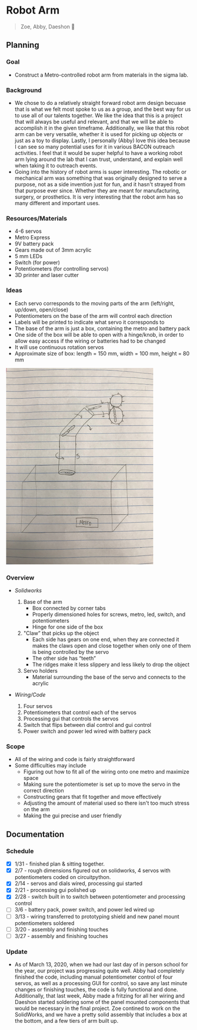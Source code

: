 # Robot Arm 
> Zoe, Abby, Daeshon :robot:

## Planning

### Goal
- Construct a Metro-controlled robot arm from materials in the sigma lab.

### Background
- We chose to do a relatively straight forward robot arm design becuase that is what we felt most spoke to us as a group, and the best way for us to use all of our talents together. We like the idea that this is a project that will always be useful and relevant, and that we will be able to accomplish it in the given timeframe. Additionally, we like that this robot arm can be very versatile, whether it is used for picking up objects or just as a toy to display. Lastly, I personally (Abby) love this idea because I can see so many potential uses for it in various BACON outreach activities. I feel that it would be super helpful to have a working robot arm lying around the lab that I can trust, understand, and explain well when taking it to outreach events.
- Going into the history of robot arms is super interesting. The robotic or mechanical arm was something that was originally designed to serve a purpose, not as a side invention just for fun, and it hasn't strayed from that purpose ever since. Whether they are meant for manufacturing, surgery, or prosthetics. It is very interesting that the robot arm has so many different and important uses.

### Resources/Materials
- 4-6 servos
- Metro Express
- 9V battery pack
- Gears made out of 3mm acrylic
- 5 mm LEDs
- Switch (for power)
- Potentiometers (for controlling servos) 
- 3D printer and laser cutter

### Ideas
- Each servo corresponds to the moving parts of the arm (left/right, up/down, open/close)
 - Potentiometers on the base of the arm will control each direction
- Labels will be printed to indicate what servo it corresponds to
- The base of the arm is just a box, containing the metro and battery pack
- One side of the box will be able to open with a hinge/knob, in order to allow easy access if the wiring or batteries    had to be changed
- It will use continuous rotation servos
- Approximate size of box: length = 150 mm, width = 100 mm, height = 80 mm
<img src="Media/robot.jpg" width="400">

### Overview
- *Solidworks*
  1. Base of the arm
     - Box connected by corner tabs
     - Properly dimensioned holes for screws, metro, led, switch, and potentiometers
     - Hinge for one side of the box
  2. "Claw” that picks up the object
     - Each side has gears on one end, when they are connected it makes the claws open and close together when only one         of them is being controlled by the servo
     - The other side has “teeth”
     - The ridges make it less slippery and less likely to drop the object
  3. Servo holders 
     - Material surrounding the base of the servo and connects to the acrylic
    
- *Wiring/Code*
  1. Four servos
  2. Potentiometers that control each of the servos
  3. Processing gui that controls the servos
  4. Switch that flips between dial control and gui control
  5. Power switch and power led wired with battery pack
  
### Scope
- All of the wiring and code is fairly straightforward
- Some difficulties may include
  - Figuring out how to fit all of the wiring onto one metro and maximize space
  - Making sure the potentiometer is set up to move the servo in the correct direction 
  - Constructing gears that fit together and move effectively
  - Adjusting the amount of material used so there isn't too much stress on the arm
  - Making the gui precise and user friendly

## Documentation

### Schedule
- [x] 1/31 - finished plan & sitting together.
- [x] 2/7 - rough dimensions figured out on solidworks, 4 servos with potentiometers coded on circuitpython.
- [x] 2/14 - servos and dials wired, processing gui started
- [x] 2/21 - processing gui polished up
- [x] 2/28 - switch built in to switch between potentiometer and processing control
- [ ] 3/6 - battery pack, power switch, and power led wired up
- [ ] 3/13 - wiring transferred to prototyping shield and new panel mount potentiometers soldered
- [ ] 3/20 - assembly and finishing touches
- [ ] 3/27 - assembly and finishing touches

### Update
- As of March 13, 2020, when we had our last day of in person school for the year, our project was progressing quite well. Abby had completely finished the code, including manual potentiometer control of four servos, as well as a processing GUI for control, so save any last minute changes or finishing touches, the code is fully functional and done. Additionally, that last week, Abby made a fritzing for all her wiring and Daeshon started soldering some of the panel mounted components that would be necessary in the final project. Zoe contined to work on the SolidWorks, and we have a pretty solid assembly that includes a box at the bottom, and a few tiers of arm built up. 
